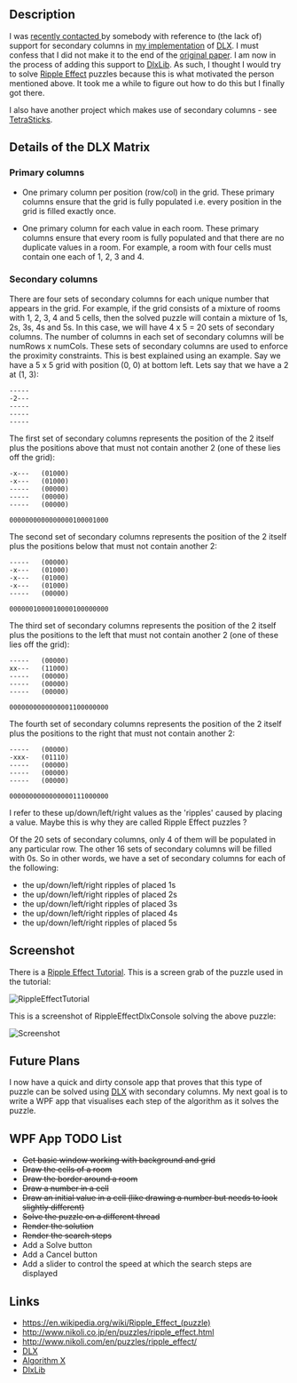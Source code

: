 
## Description

I was [recently contacted ](https://github.com/taylorjg/DlxLib/pull/2)
by somebody with reference to (the lack of) support for secondary columns in
[my implementation](https://github.com/taylorjg/DlxLib)
of [DLX](https://en.wikipedia.org/wiki/Dancing_Links). I must confess that I did
not make it to the end of the [original paper](http://arxiv.org/pdf/cs/0011047v1.pdf).
I am now in the process of adding this support to
[DlxLib](https://github.com/taylorjg/DlxLib). As such, I thought I would try to solve
[Ripple Effect](https://en.wikipedia.org/wiki/Ripple_Effect_(puzzle)) puzzles because
this is what motivated the person mentioned above.
It took me a while to figure out how to do this but I finally got there.

I also have another project which makes use of secondary columns - see
[TetraSticks](https://github.com/taylorjg/TetraSticks).

## Details of the DLX Matrix

### Primary columns

* One primary column per position (row/col) in the grid.
These primary columns ensure that the grid is fully populated
i.e. every position in the grid is filled exactly once.

* One primary column for each value in each room.
These primary columns ensure that every room is fully populated
and that there are no duplicate values in a room. For example,
a room with four cells must contain one each of 1, 2, 3 and 4.

### Secondary columns

There are four sets of secondary columns for each unique number
that appears in the grid. For example, if the grid consists of a mixture
of rooms with 1, 2, 3, 4 and 5 cells, then the solved puzzle will
contain a mixture of 1s, 2s, 3s, 4s and 5s. In this case, we will
have 4 x 5 = 20 sets of secondary columns. The number of columns
in each set of secondary columns will be numRows x numCols. These sets
of secondary columns are used to enforce the proximity constraints.
This is best explained using an example. Say we have a 5 x 5 grid with
position (0, 0) at bottom left. Lets say that we have a 2 at (1, 3):

```
-----
-2---
-----
-----
-----
```

The first set of secondary columns represents the position of the 2 itself plus
the positions above that must not contain another 2 (one of these lies off the grid):

```
-x---   (01000)
-x---   (01000)
-----   (00000)
-----   (00000)
-----   (00000)

0000000000000000100001000
```

The second set of secondary columns represents the position of the 2 itself plus
the positions below that must not contain another 2:

```
-----   (00000)
-x---   (01000)
-x---   (01000)
-x---   (01000)
-----   (00000)

0000001000010000100000000
```

The third set of secondary columns represents the position of the 2 itself plus
the positions to the left that must not contain another 2 (one of these lies off the grid):

```
-----   (00000)
xx---   (11000)
-----   (00000)
-----   (00000)
-----   (00000)

0000000000000001100000000
```

The fourth set of secondary columns represents the position of the 2 itself plus
the positions to the right that must not contain another 2:

```
-----   (00000)
-xxx-   (01110)
-----   (00000)
-----   (00000)
-----   (00000)

0000000000000000111000000
```

I refer to these up/down/left/right values as the 'ripples' caused by
placing a value. Maybe this is why they are called Ripple Effect puzzles ?

Of the 20 sets of secondary columns, only 4 of them will be populated in any particular row.
The other 16 sets of secondary columns will be filled
with 0s. So in other words, we have a set of secondary columns for each of the following:

* the up/down/left/right ripples of placed 1s
* the up/down/left/right ripples of placed 2s
* the up/down/left/right ripples of placed 3s
* the up/down/left/right ripples of placed 4s
* the up/down/left/right ripples of placed 5s

## Screenshot

There is a [Ripple Effect Tutorial](http://www.nikoli.co.jp/en/puzzles/ripple_effect.html).
This is a screen grab of the puzzle used in the tutorial:

![RippleEffectTutorial](https://raw.github.com/taylorjg/RippleEffectDlx/master/Images/RippleEffectTutorial.png)

This is a screenshot of RippleEffectDlxConsole solving the above puzzle:

![Screenshot](https://raw.github.com/taylorjg/RippleEffectDlx/master/Images/Screenshot.png)

## Future Plans

I now have a quick and dirty console app that proves that this type of puzzle
can be solved using [DLX](https://en.wikipedia.org/wiki/Dancing_Links) with secondary columns.
My next goal is to write a WPF app that visualises each step of the algorithm as it solves the puzzle.

## WPF App TODO List

* ~~Get basic window working with background and grid~~
* ~~Draw the cells of a room~~
* ~~Draw the border around a room~~
* ~~Draw a number in a cell~~
* ~~Draw an initial value in a cell (like drawing a number but needs to look slightly different)~~
* ~~Solve the puzzle on a different thread~~
* ~~Render the solution~~
* ~~Render the search steps~~
* Add a Solve button
* Add a Cancel button
* Add a slider to control the speed at which the search steps are displayed

## Links

* https://en.wikipedia.org/wiki/Ripple_Effect_(puzzle)
* http://www.nikoli.co.jp/en/puzzles/ripple_effect.html
* http://www.nikoli.com/en/puzzles/ripple_effect/
* [DLX](https://en.wikipedia.org/wiki/Dancing_Links)
* [Algorithm X](https://en.wikipedia.org/wiki/Knuth%27s_Algorithm_X)
* [DlxLib](https://github.com/taylorjg/DlxLib)
